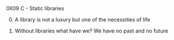 0X09 C - Static libraries

0. A library is not a luxury but one of the necessities of life

1. Without libraries what have we? We have no past and no future
